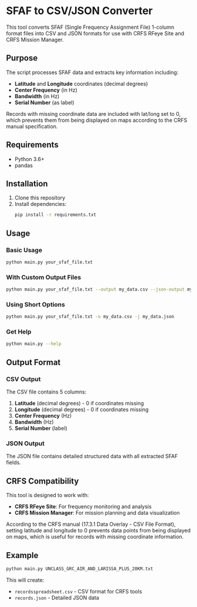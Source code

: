 # SFAF to CSV/JSON Converter

This tool converts SFAF (Single Frequency Assignment File) 1-column format files into CSV and JSON formats for use with CRFS RFeye Site and CRFS Mission Manager.

## Purpose

The script processes SFAF data and extracts key information including:
- **Latitude** and **Longitude** coordinates (decimal degrees)
- **Center Frequency** (in Hz)
- **Bandwidth** (in Hz) 
- **Serial Number** (as label)

Records with missing coordinate data are included with lat/long set to 0, which prevents them from being displayed on maps according to the CRFS manual specification.

## Requirements

- Python 3.6+
- pandas

## Installation

1. Clone this repository
2. Install dependencies:
   ```bash
   pip install -r requirements.txt
   ```

## Usage

### Basic Usage
```bash
python main.py your_sfaf_file.txt
```

### With Custom Output Files
```bash
python main.py your_sfaf_file.txt --output my_data.csv --json-output my_data.json
```

### Using Short Options
```bash
python main.py your_sfaf_file.txt -o my_data.csv -j my_data.json
```

### Get Help
```bash
python main.py --help
```

## Output Format

### CSV Output
The CSV file contains 5 columns:
1. **Latitude** (decimal degrees) - 0 if coordinates missing
2. **Longitude** (decimal degrees) - 0 if coordinates missing  
3. **Center Frequency** (Hz)
4. **Bandwidth** (Hz)
5. **Serial Number** (label)

### JSON Output
The JSON file contains detailed structured data with all extracted SFAF fields.

## CRFS Compatibility

This tool is designed to work with:
- **CRFS RFeye Site**: For frequency monitoring and analysis
- **CRFS Mission Manager**: For mission planning and data visualization

According to the CRFS manual (17.3.1 Data Overlay - CSV File Format), setting latitude and longitude to 0 prevents data points from being displayed on maps, which is useful for records with missing coordinate information.

## Example

```bash
python main.py UNCLASS_GRC_AIR_AND_LARISSA_PLUS_20KM.txt
```

This will create:
- `recordsspreadsheet.csv` - CSV format for CRFS tools
- `records.json` - Detailed JSON data
